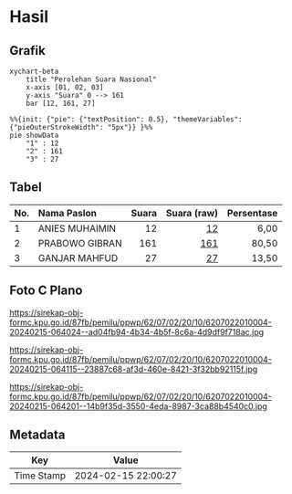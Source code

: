 # Hasil

## Grafik

```mermaid
xychart-beta
    title "Perolehan Suara Nasional"
    x-axis [01, 02, 03]
    y-axis "Suara" 0 --> 161
    bar [12, 161, 27]
```

```mermaid
%%{init: {"pie": {"textPosition": 0.5}, "themeVariables": {"pieOuterStrokeWidth": "5px"}} }%%
pie showData
    "1" : 12
    "2" : 161
    "3" : 27
```

## Tabel

| No. | Nama Paslon    | Suara | Suara (raw) | Persentase |
|:--- |:-------------- | -----:| -----------:| ----------:|
| 1   | ANIES MUHAIMIN | 12    | [12][p-1]   | 6,00       |
| 2   | PRABOWO GIBRAN | 161   | [161][p-2]  | 80,50      |
| 3   | GANJAR MAHFUD  | 27    | [27][p-3]   | 13,50      |


[p-1]: https://github.com/gigit-pemilu/pemilu-2024/blob/main/pilpres/hitung-suara/sub/62-kalimantan-tengah/sub/07-seruyan/sub/02-seruyan-tengah/sub/2010-suka-mandang/sub/004-tps/sub/paslon-1.txt
[p-2]: https://github.com/gigit-pemilu/pemilu-2024/blob/main/pilpres/hitung-suara/sub/62-kalimantan-tengah/sub/07-seruyan/sub/02-seruyan-tengah/sub/2010-suka-mandang/sub/004-tps/sub/paslon-2.txt
[p-3]: https://github.com/gigit-pemilu/pemilu-2024/blob/main/pilpres/hitung-suara/sub/62-kalimantan-tengah/sub/07-seruyan/sub/02-seruyan-tengah/sub/2010-suka-mandang/sub/004-tps/sub/paslon-3.txt

## Foto C Plano

https://sirekap-obj-formc.kpu.go.id/87fb/pemilu/ppwp/62/07/02/20/10/6207022010004-20240215-064024--ad04fb94-4b34-4b5f-8c6a-4d9df9f718ac.jpg

https://sirekap-obj-formc.kpu.go.id/87fb/pemilu/ppwp/62/07/02/20/10/6207022010004-20240215-064115--23887c68-af3d-460e-8421-3f32bb92115f.jpg

https://sirekap-obj-formc.kpu.go.id/87fb/pemilu/ppwp/62/07/02/20/10/6207022010004-20240215-064201--14b9f35d-3550-4eda-8987-3ca88b4540c0.jpg


## Metadata

| Key        | Value               |
| ---------- | ------------------- |
| Time Stamp | 2024-02-15 22:00:27 |



